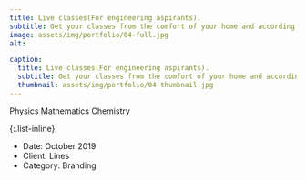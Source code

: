 ```yaml
---
title: Live classes(For engineering aspirants).
subtitle: Get your classes from the comfort of your home and according to your need.
image: assets/img/portfolio/04-full.jpg
alt: 

caption:
  title: Live classes(For engineering aspirants).
  subtitle: Get your classes from the comfort of your home and according to your need.
  thumbnail: assets/img/portfolio/04-thumbnail.jpg
---
```

Physics
Mathematics
Chemistry

{:.list-inline}
- Date: October 2019
- Client: Lines
- Category: Branding

